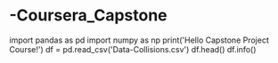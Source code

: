 # -Coursera_Capstone
import pandas as pd
import numpy as np
print('Hello Capstone Project Course!')
df = pd.read_csv('Data-Collisions.csv')
df.head()
df.info()
